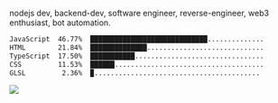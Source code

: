 



nodejs dev, backend-dev, software engineer, reverse-engineer, web3 enthusiast, bot automation. 

<!--START_SECTION:waka-->

```txt
JavaScript  46.77%  █████████████████████████████..............
HTML        21.84%  ██████████████.............................
TypeScript  17.50%  ███████████................................
CSS         11.53%  ██████.....................................
GLSL         2.36%  ▉.........................................


```

<!--END_SECTION:waka-->

<img src="https://github-readme-activity-graph-fjqz177.vercel.app/graph?username=bezicalboy&theme=github-dark"/>



